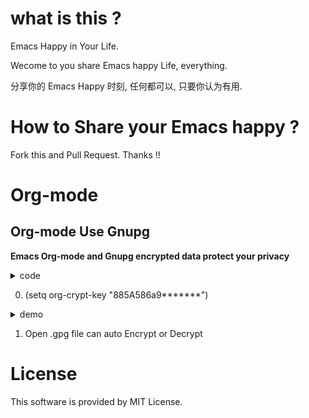 # what is this ?
  Emacs Happy in Your Life.

  Wecome to you share Emacs happy Life, everything.

  分享你的 Emacs Happy 时刻, 任何都可以, 只要你认为有用.

# How to Share your Emacs happy ?
  Fork this and Pull Request. Thanks !!
# Org-mode
## Org-mode Use Gnupg
   **Emacs Org-mode and Gnupg encrypted data protect your privacy**
   <details>
<summary>code</summary>

   ``` elisp
;;;;;;;;;;;;;;;;;;;;;;;;;;;;;;;;;;;;;;;;;;;;;;;;;;;;;;;;;;;
;; org 标题加密， 只需添加 :crypt:
(use-package org-crypt
  :defer 4
  :ensure nil
  :config
(org-crypt-use-before-save-magic)
(setq org-tags-exclude-from-inheritance '("crypt"))
;; GPG ID, 解密一个文件可以知道这个ID
(setq org-crypt-key "885A586a9*******")
(setq auto-save-default nil)
;;;;;;;;;;;;;;;;;;;;;;;;;;;;;;;;;;;;;;;;;;;;;;;;;;;;;;;;;;;
;; Windows 用户使用加密的时候可能因为换行符的原因导致产生 ^M 无法加密, 可使用以下函数解密
;; 解决 ^M 解密问题
(defun freedom/org-decrypt-entry ()
  "Replace DOS eolns CR LF with Unix eolns CR"
  (interactive)
  (goto-char (point-min))
    (while (search-forward "\r" nil t) (replace-match ""))
  (org-decrypt-entry))
)
   ```
   
</details>

   0. (setq org-crypt-key "885A586a9*******")  
   <details>
<summary>demo</summary>

<img width="700" alt="GpgID" src="https://github.com/ISouthRain/EmacsLife/blob/main/Attachment/README/Org-mode/GpgID.png">

</details>

   1. Open .gpg file can auto Encrypt or Decrypt
# License
  This software is provided by MIT License.
